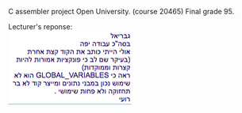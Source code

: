 C assembler project Open University. (course 20465)
Final grade 95.

Lecturer's reponse:<br />
![Reponse](screenshots/gradeResponse.png)

